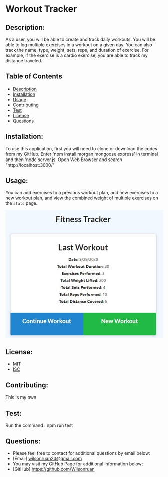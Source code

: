 # Workout Tracker

## Description:

As a user, you will be able to create and track daily workouts. You will be able to log multiple exercises in a workout on a given day. You can also track the name, type, weight, sets, reps, and duration of exercise. For example, if the exercise is a cardio exercise, you are able to track my distance traveled.

## Table of Contents

- [Description](#description)
- [Installation](#installation)
- [Usage](#usage) 
- [Contributing](#contributing)
- [Test](#test)
- [License](#license) 
- [Questions](#questions)

## Installation:
To use this application, first you will need to clone or download the codes from my GitHub. Enter 'npm install morgan mongoose express' in terminal and then 'node server.js' Open Web Browser and search "http://localhost:3000/"

## Usage:

You can add exercises to a previous workout plan, add new exercises to a new workout plan, and view the combined weight of multiple exercises on the `stats` page.

![ScreenShot](./public/images/screenshot.jpg)

## License:
  - [MIT](https://choosealicense.com/licenses/mit/)
  - [ISC](https://choosealicense.com/licenses/isc/)

## Contributing:

This is my own

## Test:

Run the command : npm run test

## Questions: 
  - Please feel free to contact for additional questions by email below: 
  - [Email] wilsonruan23@gmail.com
  - You may visit my GitHub Page for additional information below: 
  - [GitHub] https://github.com/Wilsonruan
  
